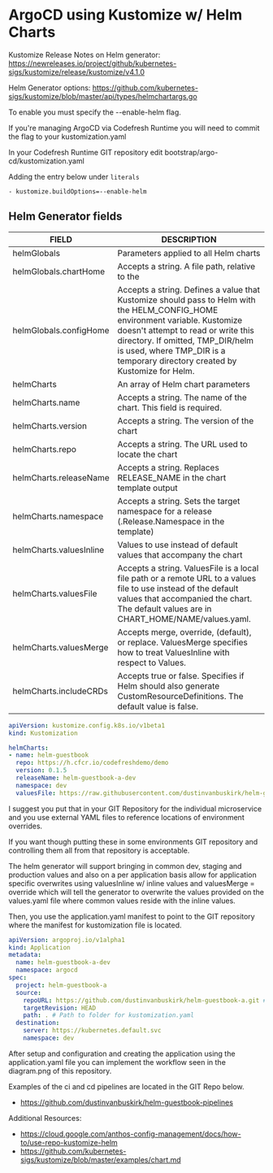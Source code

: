 # ArgoCD using Kustomize w/ Helm Charts

Kustomize Release Notes on Helm generator: https://newreleases.io/project/github/kubernetes-sigs/kustomize/release/kustomize/v4.1.0

Helm Generator options:
https://github.com/kubernetes-sigs/kustomize/blob/master/api/types/helmchartargs.go

To enable you must specify the --enable-helm flag.

If you're managing ArgoCD via Codefresh Runtime you will need to commit the flag to your kustomization.yaml

In your Codefresh Runtime GIT repository edit bootstrap/argo-cd/kustomization.yaml

Adding the entry below under `literals`

```
- kustomize.buildOptions=--enable-helm
```

## Helm Generator fields

| FIELD | DESCRIPTION |
|----------------------------|--------------------------------------|
|helmGlobals|Parameters applied to all Helm charts|
|helmGlobals.chartHome|Accepts a string. A file path, relative to the |Kustomization root, to a directory containing a subdirectory for each chart to be included in the Kustomization. The default value of this field is charts.|
|helmGlobals.configHome|Accepts a string. Defines a value that Kustomize should pass to Helm with the HELM_CONFIG_HOME environment variable. Kustomize doesn't attempt to read or write this directory. If omitted, TMP_DIR/helm is used, where TMP_DIR is a temporary directory created by Kustomize for Helm.|
|helmCharts|An array of Helm chart parameters|
|helmCharts.name|Accepts a string. The name of the chart. This field is required.|
|helmCharts.version|Accepts a string. The version of the chart|
|helmCharts.repo|Accepts a string. The URL used to locate the chart|
|helmCharts.releaseName|Accepts a string. Replaces RELEASE_NAME in the chart template output|
|helmCharts.namespace|Accepts a string. Sets the target namespace for a release (.Release.Namespace in the template)|
|helmCharts.valuesInline|Values to use instead of default values that accompany the chart|
|helmCharts.valuesFile|Accepts a string. ValuesFile is a local file path or a remote URL to a values file to use instead of the default values that accompanied the chart. The default values are in CHART_HOME/NAME/values.yaml.|
|helmCharts.valuesMerge|Accepts merge, override, (default), or replace. ValuesMerge specifies how to treat ValuesInline with respect to Values.|
|helmCharts.includeCRDs|Accepts true or false. Specifies if Helm should also generate CustomResourceDefinitions. The default value is false.|

``` kustomization.yaml
apiVersion: kustomize.config.k8s.io/v1beta1
kind: Kustomization

helmCharts:
- name: helm-guestbook
  repo: https://h.cfcr.io/codefreshdemo/demo
  version: 0.1.5
  releaseName: helm-guestbook-a-dev
  namespace: dev
  valuesFile: https://raw.githubusercontent.com/dustinvanbuskirk/helm-guestbook-environments/main/helm-guestbook-a/dev/values.yaml
```

I suggest you put that in your GIT Repository for the individual microservice and you use external YAML files to reference locations of environment overrides.

If you want though putting these in some environments GIT repository and controlling them all from that repository is acceptable.

The helm generator will support bringing in common dev, staging and production values and also on a per application basis allow for application specific overwrites using valuesInline w/ inline values and valuesMerge = override which will tell the generator to overwrite the values provided on the values.yaml file where common values reside with the inline values.

Then, you use the application.yaml manifest to point to the GIT repository where the manifest for kustomization file is located.

``` application.yaml
apiVersion: argoproj.io/v1alpha1
kind: Application
metadata:
  name: helm-guestbook-a-dev
  namespace: argocd
spec:
  project: helm-guestbook-a
  source:
    repoURL: https://github.com/dustinvanbuskirk/helm-guestbook-a.git # Repository containing the Kustomization.yaml file
    targetRevision: HEAD
    path: . # Path to folder for kustomization.yaml
  destination:
    server: https://kubernetes.default.svc
    namespace: dev
```

After setup and configuration and creating the application using the application.yaml file you can implement the workflow seen in the diagram.png of this repository.

Examples of the ci and cd pipelines are located in the GIT Repo below.
- https://github.com/dustinvanbuskirk/helm-guestbook-pipelines

Additional Resources:
- https://cloud.google.com/anthos-config-management/docs/how-to/use-repo-kustomize-helm
- https://github.com/kubernetes-sigs/kustomize/blob/master/examples/chart.md
